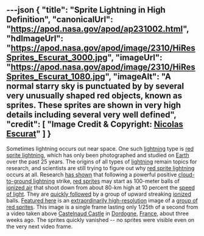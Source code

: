 ---json
{
  "title": "Sprite Lightning in High Definition",
  "canonicalUrl": "https://apod.nasa.gov/apod/ap231002.html",
  "hdImageUrl": "https://apod.nasa.gov/apod/image/2310/HiResSprites_Escurat_3000.jpg",
  "imageUrl": "https://apod.nasa.gov/apod/image/2310/HiResSprites_Escurat_1080.jpg",
  "imageAlt": "A normal starry sky is punctuated by by several very unusually shaped red objects, known as sprites. These sprites are shown in very high details including several very well defined",
  "credit": [
    "Image Credit & Copyright: [Nicolas Escurat](https://www.facebook.com/nicolas.escurat/)"
  ]
}
---

Sometimes lightning occurs out near space. One such [lightning](https://scijinks.gov/lightning/) type is [red sprite lightning](https://en.wikipedia.org/wiki/Sprite_(lightning)), which has only been photographed and studied on [Earth](https://spaceplace.nasa.gov/all-about-earth/) over the past 25 years. The origins of all types of [lightning](https://www.nssl.noaa.gov/education/svrwx101/lightning/) remain topics for research, and scientists are still trying to figure out why [red sprite lightning](https://apod.nasa.gov/apod/ap230918.html) occurs at all. Research [has shown](https://earthweb.ess.washington.edu/space/AtmosElec/spriteinfo.html) that following a powerful positive [cloud-to-ground lightning](https://apod.nasa.gov/apod/ap120723.html) strike, [red sprites](https://earthsky.org/earth/definition-what-are-lightning-sprites/) may start as 100-meter balls of [ionized air](https://en.wikipedia.org/wiki/Ionized-air_glow) that shoot down from about 80-km high at 10 percent the [speed of light](https://www.nasa.gov/feature/goddard/2019/three-ways-to-travel-at-nearly-the-speed-of-light). They are [quickly followed](https://apod.nasa.gov/apod/ap210104.html) by a group of upward streaking [ionized](https://en.wikipedia.org/wiki/Ionization) balls. [Featured here](https://www.facebook.com/groups/376355972487572/permalink/6327770937346016/) is an [extraordinarily high-resolution](https://i.pinimg.com/originals/96/d5/19/96d5193fa5f6968243838aef44d4b4b7.jpg) image of a [group of red sprites](https://apod.nasa.gov/apod/ap170615.html). This image is a single frame lasting only 1/25th of a second from a video taken above [Castelnaud Castle](https://youtu.be/2lUm6m4T8Ds?t=17) in [Dordogne](https://youtu.be/l5Ybmr-M4JQ), [France](https://en.wikipedia.org/wiki/France), about three weeks ago. The sprites quickly vanished -- no sprites were visible even on the very next video frame.

